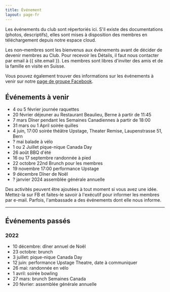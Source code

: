 ```yaml
---
title: Événement
layout: page-fr
---
```


Les événements du club sont répertoriés ici. S'il existe des documentations (photos, descriptifs), elles sont mises à disposition des membres en téléchargement depuis notre espace cloud.

Les non–membres sont les bienvenus aux évènements avant de décider de devenir membres au Club. Pour recevoir les Détails, il faut nous contacter par email à {{ site.email }}.
Les membres sont libres d'inviter des amis et de la famille en visite en Suisse.

Vous pouvez également trouver des informations sur les événements à venir sur notre [page de groupe Facebook](https://www.facebook.com/groups/canadaclubberne/).

## Événements à venir

 - 4 ou 5 février journée raquettes
 - 20 février déjeuner au Restaurant Beaulieu, Berne à partir de 11:45
 - 7 mars Dîner pendant les Semaines Canadiennes à partir de 18:00
 - 31 mars ou 1 April soirée quilles
 - 4 juin, 17:00 soirée théâtre Upstage, Theater Remise, Laupenstrasse 51, Bern
 - ? mai balade à vélo
 - 1 ou 2 Juillet pique-nique Canada Day
 - 26 août BBQ d'été
 - 16 ou 17 septembre randonnée à pied
 - 22 octobre 22nd Brunch pour les membres
 - 19 novembre 17:00 performance Upstage
 - 9  décembre Dîner de Noël
 - ? janvier 2024 assemblée générale annuelle



Des activités peuvent être ajoutées à tout moment si vous avez une idée. Mettez-la sur FB et faites-le savoir à l'exécutif pour informer les membres par e-mail.
Parfois, l'ambassade a des événements dont elle nous informe.

---

## Événements passés

### 2022

- 10 décembre: dîner annuel de Noêl
- 23 octobre: brunch
- 3 juillet: pique-nique Canada Day
- 12 juin: performance Upstage Theatre, date à communiquer
- 26 mai: randonnée en vélo
- 1 avril: soirée bowling
- 27 mars: brunch Semaines Canada
- 20 février: assemblée générale annuelle

